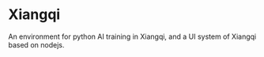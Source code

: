 # Xiangqi
 An environment for python AI training in Xiangqi, and a UI system of Xiangqi based on nodejs.
